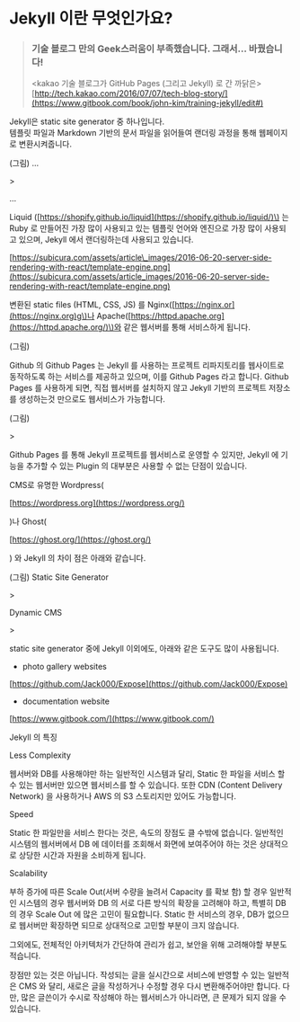 # Jekyll 이란 무엇인가요?

### 

> ### **기술 블로그 만의 Geek스러움이 부족했습니다. 그래서… 바꿨습니다!**
>
> &lt;kakao 기술 블로그가 GitHub Pages \(그리고 Jekyll\) 로 간 까닭은&gt;  
> [http://tech.kakao.com/2016/07/07/tech-blog-story/](https://www.gitbook.com/book/john-kim/training-jekyll/edit#)



Jekyll은 static site generator 중 하나입니다.   
템플릿 파일과 Markdown 기반의 문서 파일을 읽어들여 랜더링 과정을 통해 웹페이지로 변환시켜줍니다.

\(그림\) …

&gt;

…

Liquid \([https://shopify.github.io/liquid](https://shopify.github.io/liquid/)\) 는 Ruby 로 만들어진 가장 많이 사용되고 있는 템플릿 언어와 엔진으로 가장 많이 사용되고 있으며, Jekyll 에서 랜더링하는데 사용되고 있습니다.

[https://subicura.com/assets/article\_images/2016-06-20-server-side-rendering-with-react/template-engine.png](https://subicura.com/assets/article_images/2016-06-20-server-side-rendering-with-react/template-engine.png)

변환된 static files \(HTML, CSS, JS\) 를 Nginx\([https://nginx.or](https://nginx.org)g\)나 Apache\([https://httpd.apache.org](https://httpd.apache.org/)\)와 같은 웹서버를 통해 서비스하게 됩니다.

\(그림\)

Github 의 Github Pages 는 Jekyll 를 사용하는 프로젝트 리파지토리를 웹사이트로 동작하도록 하는 서비스를 제공하고 있으며, 이를 Github Pages 라고 합니다. Github Pages 를 사용하게 되면, 직접 웹서버를 설치하지 않고 Jekyll 기반의 프로젝트 저장소를 생성하는것 만으로도 웹서비스가 가능합니다.

\(그림\)

&gt;

Github Pages 를 통해 Jekyll 프로젝트를 웹서비스로 운영할 수 있지만, Jekyll 에 기능을 추가할 수 있는 Plugin 의 대부분은 사용할 수 없는 단점이 있습니다.

CMS로 유명한 Wordpress\(

[https://wordpress.org](https://wordpress.org/)

\)나 Ghost\(

[https://ghost.org/](https://ghost.org/)

\) 와 Jekyll 의 차이 점은 아래와 같습니다.

\(그림\) Static Site Generator

&gt;

Dynamic CMS

&gt;

static site generator 중에 Jekyll 이외에도, 아래와 같은 도구도 많이 사용됩니다.

* photo gallery websites 

[https://github.com/Jack000/Expose](https://github.com/Jack000/Expose)

* documentation website 

[https://www.gitbook.com/](https://www.gitbook.com/)

Jekyll 의 특징

Less Complexity

웹서버와 DB를 사용해야만 하는 일반적인 시스템과 달리, Static 한 파일을 서비스 할 수 있는 웹서버만 있으면 웹서비스를 할 수 있습니다. 또한 CDN \(Content Delivery Network\) 을 사용하거나 AWS 의 S3 스토리지만 있어도 가능합니다.

Speed

Static 한 파일만을 서비스 한다는 것은, 속도의 장점도 클 수밖에 없습니다. 일반적인 시스템의 웹서버에서 DB 에 데이터를 조회해서 화면에 보여주어야 하는 것은 상대적으로 상당한 시간과 자원을 소비하게 됩니다.

Scalability

부하 증가에 따른 Scale Out\(서버 수량을 늘려서 Capacity 를 확보 함\) 할 경우 일반적인 시스템의 경우 웹서버와 DB 의 서로 다른 방식의 확장을 고려해야 하고, 특별히 DB 의 경우 Scale Out 에 많은 고민이 필요합니다. Static 한 서비스의 경우, DB가 없으므로 웹서버만 확장하면 되므로 상대적으로 고민할 부분이 크지 않습니다.

그외에도, 전체적인 아키텍처가 간단하여 관리가 쉽고, 보안을 위해 고려해야할 부분도 적습니다.

장점만 있는 것은 아닙니다. 작성되는 글을 실시간으로 서비스에 반영할 수 있는 일반적은 CMS 와 달리, 새로은 글을 작성하거나 수정할 경우 다시 변환해주어야만 합니다. 다만, 많은 글쓴이가 수시로 작성해야 하는 웹서비스가 아니라면, 큰 문제가 되지 않을 수 있습니다.

